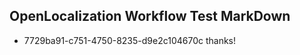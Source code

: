 ## OpenLocalization Workflow Test MarkDown
* 7729ba91-c751-4750-8235-d9e2c104670c 
thanks!<!--HONumber=Mar16_HO3-->
